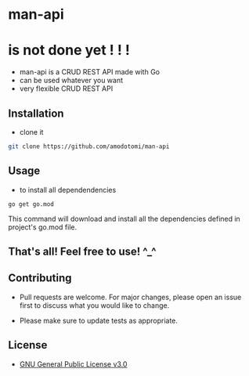 # man-api
# is not done yet ! ! !

- man-api is a CRUD REST API made with Go
- can be used whatever you want
- very flexible CRUD REST API

## Installation

- clone it

```bash
git clone https://github.com/amodotomi/man-api
```

## Usage
- to install all dependendencies
```
go get go.mod
```
This command will download and install all the dependencies defined in project's go.mod file.

## That's all! Feel free to use! ^_^

## Contributing

- Pull requests are welcome. For major changes, please open an issue first
to discuss what you would like to change.

- Please make sure to update tests as appropriate.

## License

- [GNU General Public License v3.0](https://choosealicense.com/licenses/gpl-3.0/)
